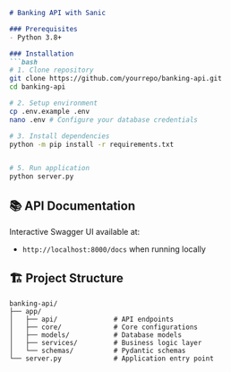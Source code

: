 ```markdown
# Banking API with Sanic

### Prerequisites
- Python 3.8+

### Installation
```bash
# 1. Clone repository
git clone https://github.com/yourrepo/banking-api.git
cd banking-api

# 2. Setup environment
cp .env.example .env
nano .env # Configure your database credentials

# 3. Install dependencies
python -m pip install -r requirements.txt


# 5. Run application
python server.py
```

## 📚 API Documentation
Interactive Swagger UI available at:
- `http://localhost:8000/docs` when running locally

## 🏗️ Project Structure
```
banking-api/
├── app/
│   ├── api/              # API endpoints
│   ├── core/             # Core configurations
│   ├── models/           # Database models
│   ├── services/         # Business logic layer
│   └── schemas/          # Pydantic schemas
└── server.py             # Application entry point
```
